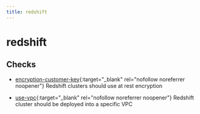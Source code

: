 ```yaml
---
title: redshift
---
```


# redshift

## Checks


- [encryption-customer-key](encryption-customer-key){:target="_blank" rel="nofollow noreferrer noopener"} Redshift clusters should use at rest encryption

- [use-vpc](use-vpc){:target="_blank" rel="nofollow noreferrer noopener"} Redshift cluster should be deployed into a specific VPC



